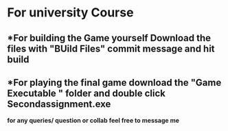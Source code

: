 # For university Course

## *For building the Game yourself Download the files with "BUild Files" commit message and hit build

## *For playing the final game download the "Game Executable " folder and double click Secondassignment.exe

**for any queries/ question or collab feel free to message me**